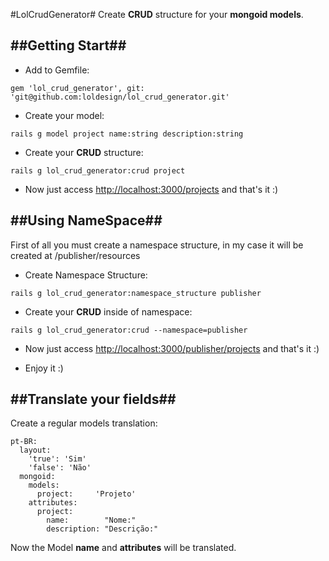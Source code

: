 #LolCrudGenerator#
Create __CRUD__ structure for your __mongoid models__.

##Getting Start##
---------------------------------------

* Add to Gemfile:

`gem 'lol_crud_generator', git: 'git@github.com:loldesign/lol_crud_generator.git'`

* Create your model:

`rails g model project name:string description:string`

* Create your __CRUD__ structure:

`rails g lol_crud_generator:crud project`

* Now just access [http://localhost:3000/projects](http://localhost:3000/projects) and that's it :)


##Using NameSpace##
---------------------------------------
First of all you must create a namespace structure, in my case it will be created at /publisher/resources

* Create Namespace Structure:

`rails g lol_crud_generator:namespace_structure publisher`

* Create your __CRUD__ inside of namespace:

`rails g lol_crud_generator:crud --namespace=publisher`

* Now just access [http://localhost:3000/publisher/projects](http://localhost:3000/publisher/projects) and that's it :)

* Enjoy it :)

##Translate your fields##
---------------------------------------
Create a regular models translation:
```
pt-BR:
  layout:
    'true': 'Sim'
    'false': 'Não'
  mongoid:
    models:
      project:     'Projeto'
    attributes:
      project:
        name:        "Nome:"
        description: "Descrição:"
```

Now the Model __name__ and __attributes__ will be translated.
